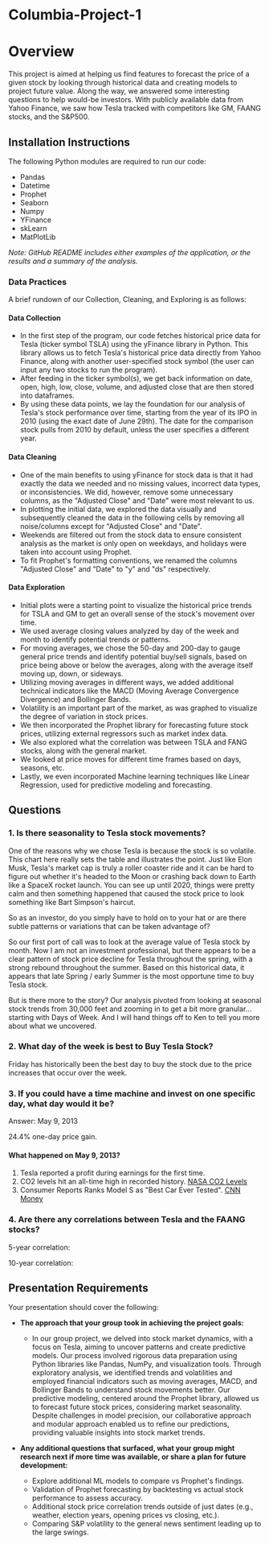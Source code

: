 # Columbia-Project-1

# Overview

This project is aimed at helping us find features to forecast the price of a given stock by looking through historical data and creating models to project future value. Along the way, we answered some interesting questions to help would-be investors. With publicly available data from Yahoo Finance, we saw how Tesla tracked with competitors like GM, FAANG stocks, and the S&P500.

## Installation Instructions

The following Python modules are required to run our code:

- Pandas
- Datetime
- Prophet
- Seaborn
- Numpy
- YFinance
- skLearn
- MatPlotLib

*Note: GitHub README includes either examples of the application, or the results and a summary of the analysis.*

### Data Practices

A brief rundown of our Collection, Cleaning, and Exploring is as follows:

#### Data Collection

- In the first step of the program, our code fetches historical price data for Tesla (ticker symbol TSLA) using the yFinance library in Python. This library allows us to fetch Tesla's historical price data directly from Yahoo Finance, along with another user-specified stock symbol (the user can input any two stocks to run the program).
- After feeding in the ticker symbol(s), we get back information on date, open, high, low, close, volume, and adjusted close that are then stored into dataframes.
- By using these data points, we lay the foundation for our analysis of Tesla's stock performance over time, starting from the year of its IPO in 2010 (using the exact date of June 29th). The date for the comparison stock pulls from 2010 by default, unless the user specifies a different year.

#### Data Cleaning

- One of the main benefits to using yFinance for stock data is that it had exactly the data we needed and no missing values, incorrect data types, or inconsistencies. We did, however, remove some unnecessary columns, as the "Adjusted Close" and "Date" were most relevant to us.
- In plotting the initial data, we explored the data visually and subsequently cleaned the data in the following cells by removing all noise/columns except for "Adjusted Close" and "Date".
- Weekends are filtered out from the stock data to ensure consistent analysis as the market is only open on weekdays, and holidays were taken into account using Prophet.
- To fit Prophet's formatting conventions, we renamed the columns "Adjusted Close" and "Date" to "y" and "ds" respectively.

#### Data Exploration

- Initial plots were a starting point to visualize the historical price trends for TSLA and GM to get an overall sense of the stock's movement over time.
- We used average closing values analyzed by day of the week and month to identify potential trends or patterns.
- For moving averages, we chose the 50-day and 200-day to gauge general price trends and identify potential buy/sell signals, based on price being above or below the averages, along with the average itself moving up, down, or sideways.
- Utilizing moving averages in different ways, we added additional technical indicators like the MACD (Moving Average Convergence Divergence) and Bollinger Bands.
- Volatility is an important part of the market, as was graphed to visualize the degree of variation in stock prices.
- We then incorporated the Prophet library for forecasting future stock prices, utilizing external regressors such as market index data.
- We also explored what the correlation was between TSLA and FANG stocks, along with the general market.
- We looked at price moves for different time frames based on days, seasons, etc.
- Lastly, we even incorporated Machine learning techniques like Linear Regression, used for predictive modeling and forecasting.

## Questions

### 1. Is there seasonality to Tesla stock movements?

One of the reasons why we chose Tesla is because the stock is so volatile. This chart here really sets the table and illustrates the point. Just like Elon Musk, Tesla's market cap is truly a roller coaster ride and it can be hard to figure out whether it's headed to the Moon or crashing back down to Earth like a SpaceX rocket launch. You can see up until 2020, things were pretty calm and then something happened that caused the stock price to look something like Bart Simpson's haircut.

So as an investor, do you simply have to hold on to your hat or are there subtle patterns or variations that can be taken advantage of?

So our first port of call was to look at the average value of Tesla stock by month. Now I am not an investment professional, but there appears to be a clear pattern of stock price decline for Tesla throughout the spring, with a strong rebound throughout the summer. Based on this historical data, it appears that late Spring / early Summer is the most opportune time to buy Tesla stock.

But is there more to the story? Our analysis pivoted from looking at seasonal stock trends from 30,000 feet and zooming in to get a bit more granular… starting with Days of Week. And I will hand things off to Ken to tell you more about what we uncovered.

### 2. What day of the week is best to Buy Tesla Stock?

Friday has historically been the best day to buy the stock due to the price increases that occur over the week.

### 3. If you could have a time machine and invest on one specific day, what day would it be?

Answer: May 9, 2013

24.4% one-day price gain.

#### What happened on May 9, 2013?

1. Tesla reported a profit during earnings for the first time.
2. CO2 levels hit an all-time high in recorded history.
   [NASA CO2 Levels](https://climate.nasa.gov/climate_resources/7/graphic-carbon-dioxide-hits-new-high)
3. Consumer Reports Ranks Model S as "Best Car Ever Tested".
   [CNN Money](https://money.cnn.com/2013/05/09/autos/tesla-model-s-consumer-reports/index.html)

### 4. Are there any correlations between Tesla and the FAANG stocks?

5-year correlation:

10-year correlation:

## Presentation Requirements

Your presentation should cover the following:

- **The approach that your group took in achieving the project goals:**
  - In our group project, we delved into stock market dynamics, with a focus on Tesla, aiming to uncover patterns and create predictive models. Our process involved rigorous data preparation using Python libraries like Pandas, NumPy, and visualization tools. Through exploratory analysis, we identified trends and volatilities and employed financial indicators such as moving averages, MACD, and Bollinger Bands to understand stock movements better. Our predictive modeling, centered around the Prophet library, allowed us to forecast future stock prices, considering market seasonality. Despite challenges in model precision, our collaborative approach and modular approach enabled us to refine our predictions, providing valuable insights into stock market trends.

- **Any additional questions that surfaced, what your group might research next if more time was available, or share a plan for future development:**
  - Explore additional ML models to compare vs Prophet's findings.
  - Validation of Prophet forecasting by backtesting vs actual stock performance to assess accuracy.
  - Additional stock price correlation trends outside of just dates (e.g., weather, election years, opening prices vs closing, etc.).
  - Comparing S&P volatility to the general news sentiment leading up to the large swings.
